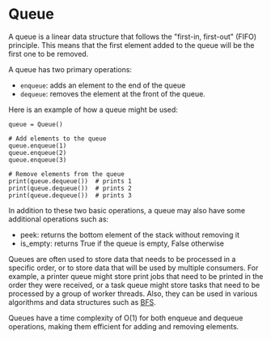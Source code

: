 # Queue

A queue is a linear data structure that follows the "first-in, first-out" (FIFO) principle. This means that the first
element added to the queue will be the first one to be removed.

A queue has two primary operations:

* `enqueue`: adds an element to the end of the queue
* `dequeue`: removes the element at the front of the queue.

Here is an example of how a queue might be used:

```
queue = Queue()

# Add elements to the queue
queue.enqueue(1)
queue.enqueue(2)
queue.enqueue(3)

# Remove elements from the queue
print(queue.dequeue())  # prints 1
print(queue.dequeue())  # prints 2
print(queue.dequeue())  # prints 3

```

In addition to these two basic operations, a queue may also have some additional operations such as:

* peek: returns the bottom element of the stack without removing it
* is_empty: returns True if the queue is empty, False otherwise

Queues are often used to store data that needs to be processed in a specific order, or to store data that will be used
by multiple consumers. For example, a printer queue might store print jobs that need to be printed in the order they
were received, or a task queue might store tasks that need to be processed by a group of worker threads. Also, they can
be used in various algorithms and data structures such as [BFS](../bfs).

Queues have a time complexity of O(1) for both enqueue and dequeue operations, making them efficient for adding and
removing elements.
